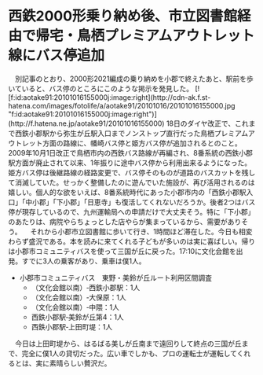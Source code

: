 # 西鉄2000形乗り納め後、市立図書館経由で帰宅・鳥栖プレミアムアウトレット線にバス停追加

<div class="section">　別記事のとおり、2000形2021編成の乗り納めを小郡で終えたあと、駅前を歩いていると、バス停のところにこのような掲示を発見した。 [![f:id:aotake91:20101016155000j:image:right](http://cdn-ak.f.st-hatena.com/images/fotolife/a/aotake91/20101016/20101016155000.jpg "f:id:aotake91:20101016155000j:image:right")](http://f.hatena.ne.jp/aotake91/20101016155000) 18日のダイヤ改正で、これまで西鉄小郡駅から弥生が丘駅入口までノンストップ直行だった鳥栖プレミアムアウトレット方面の路線に、幡崎バス停と姫方バス停が追加されるとのこと。2009年10月1日改正で鳥栖市内の西鉄バス路線が再編され、8番系統の西鉄小郡駅方面が廃止されて以来、1年振りに途中バス停から利用出来るようになった。姫方バス停は後継路線の経路変更で、バス停そのものが道路のバスカットを残して消滅していた。せっかく整備したのに遊んでいた施設が、再び活用されるのは嬉しい。個人的な欲をいえば、8番系統時代にあった小郡市内の「西鉄小郡駅入口」「中小郡」「下小郡」「日恵寺」も復活してくれないだろうか。後者2つはバス停が現存しているので、九州運輸局への申請だけで大丈夫そう。特に「下小郡」のあたりは、病院やらちょっとした店やらが集まっているから、需要がありそう。 　それから小郡市立図書館に歩いて行き、1時間ほど滞在した。今日も相変わらず盛況である。本を読みに来てくれる子どもが多いのは実に喜ばしい。帰りは小郡市コミュニティバスを使って三国が丘に戻った。17:10に文化会館を出発。すでに3人の乗客があり、乗車は僕1人。

* 小郡市コミュニティバス　東野・美鈴が丘ルート利用区間調査
    * （文化会館以南）‐西鉄小郡駅：1人
    * （文化会館以南）‐大保原：1人
    * （文化会館以南）‐中隈：1人
    * 西鉄小郡駅‐美鈴が丘第4：1人
    * 西鉄小郡駅‐上田町堤：1人

　今日は上田町堤から、はるばる美しが丘南まで遠回りして終点の三国が丘まで、完全に僕1人の貸切だった。広い車でしかも、プロの運転士が運転してくれるとは、実に素晴らしい贅沢だ。</div>